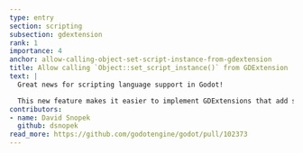 ```yaml
---
type: entry
section: scripting
subsection: gdextension
rank: 1
importance: 4
anchor: allow-calling-object-set-script-instance-from-gdextension
title: Allow calling `Object::set_script_instance()` from GDExtension
text: |
  Great news for scripting language support in Godot!

  This new feature makes it easier to implement GDExtensions that add scripting language support. This improves parity with adding scripting languages via a Godot module.
contributors:
- name: David Snopek
  github: dsnopek
read_more: https://github.com/godotengine/godot/pull/102373
---
```

